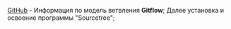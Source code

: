 [GitHub](https://bitworks.software/2019-03-12-gitflow-workflow.html#:~:text=Модель%20ветвления%20Gitflow%20была%20впервые,надежную%20схему%20управления%20крупными%20проектами.) - Информация по модель ветвления **Gitflow**;
Далее установка и освоение программы "Sourcetree";